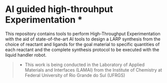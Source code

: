 # AI guided high-throuhput Experimentation *
This repository contains tools to perform High-Throughput Experimentation with the aid of state-of-the-art AI tools to design a LARP synthesis from the choice of reactant and ligands for the goal material to specific quantities of each reactant and the complete synthesis protocol to be executed with the liquid handler robot.


 > * This work is being conducted in the Laboratory of Applied Materials and Interfaces (LAMAI) from the Institute of Chemistry at Federal University of Rio Grande do Sul (UFRGS)
